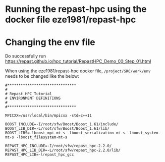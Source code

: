 # Running the repast-hpc using the docker file eze1981/repast-hpc

# Changing the env file
Do successfully run https://repast.github.io/hpc_tutorial/RepastHPC_Demo_00_Step_01.html

When using the eze1981/repast-hpc docker file, ```/project/SRC/work/env``` needs to be changed like the below:

```
#*******************************
#
# Repast HPC Tutorial
# ENVIRONMENT DEFINITIONS
#
#*******************************

MPICXX=/usr/local/bin/mpicxx -std=c++11

BOOST_INCLUDE=-I/root/sfw/Boost/Boost_1.61/include/
BOOST_LIB_DIR=-L/root/sfw/Boost/Boost_1.61/lib/
BOOST_LIBS=-lboost_mpi-mt-s -lboost_serialization-mt-s -lboost_system-mt-s -lboost_filesystem-mt-s

REPAST_HPC_INCLUDE=-I/root/sfw/repast_hpc-2.2.0/
REPAST_HPC_LIB_DIR=-L/root/sfw/repast_hpc-2.2.0/lib/
REPAST_HPC_LIB=-lrepast_hpc_gcc
```


